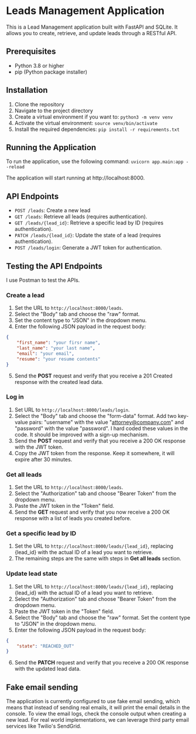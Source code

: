 # Leads Management Application

This is a Lead Management application built with FastAPI and SQLite. It allows you to create, retrieve, and update leads through a RESTful API.

## Prerequisites

- Python 3.8 or higher
- pip (Python package installer)

## Installation

1. Clone the repository
2. Navigate to the project directory
3. Create a virtual environment if you want to: `python3 -m venv venv`
4. Activate the virtual environment: `source venv/bin/activate`
5. Install the required dependencies: `pip install -r requirements.txt`

## Running the Application
To run the application, use the following command:
`uvicorn app.main:app --reload`

The application will start running at http://localhost:8000.

## API Endpoints
- `POST /leads`: Create a new lead
- `GET /leads`: Retrieve all leads (requires authentication).
- `GET /leads/{lead_id}`: Retrieve a specific lead by ID (requires authentication).
- `PATCH /leads/{lead_id}`: Update the state of a lead (requires authentication).
- `POST /leads/login`: Generate a JWT token for authentication.

## Testing the API Endpoints
I use Postman to test the APIs.

### Create a lead
1. Set the URL to `http://localhost:8000/leads`.
2. Select the "Body" tab and choose the "raw" format.
3. Set the content type to "JSON" in the dropdown menu.
4. Enter the following JSON payload in the request body:
``` json
{
    "first_name": "your firsr name",
    "last_name": "your last name",
    "email": "your email",
    "resume": "your resume contents"
}
```
5. Send the **POST** request and verify that you receive a 201 Created response with the created lead data.

### Log in
1. Set URL to `http://localhost:8000/leads/login`.
2. Select the "Body" tab and choose the "form-data" format. Add two key-value pairs: "username" with the value "attorney@company.com" and "password" with the value "password".
I hard coded these values in the code. It should be improved with a sign-up mechanism.
3. Send the **POST** request and verify that you receive a 200 OK response with the JWT token.
4. Copy the JWT token from the response. Keep it somewhere, it will expire after 30 minutes.

### Get all leads
1. Set the URL to `http://localhost:8000/leads`.
2. Select the "Authorization" tab and choose "Bearer Token" from the dropdown menu.
3. Paste the JWT token in the "Token" field.
4. Send the **GET** request and verify that you now receive a 200 OK response with a list of leads you created before.

### Get a specific lead by ID
1. Set the URL to `http://localhost:8000/leads/{lead_id}`, replacing {lead_id} with the actual ID of a lead you want to retrieve.
2. The remaining steps are the same with steps in **Get all leads** section.

### Update lead state
1. Set the URL to `http://localhost:8000/leads/{lead_id}`, replacing {lead_id} with the actual ID of a lead you want to retrieve.
2. Select the "Authorization" tab and choose "Bearer Token" from the dropdown menu.
3. Paste the JWT token in the "Token" field.
4. Select the "Body" tab and choose the "raw" format. Set the content type to "JSON" in the dropdown menu.
5. Enter the following JSON payload in the request body:
``` json
{
    "state": "REACHED_OUT"
}
```
6. Send the **PATCH** request and verify that you receive a 200 OK response with the updated lead data.

## Fake email sending
The application is currently configured to use fake email sending, which means that instead of sending real emails, it will print the email details in the console.
To view the email logs, check the console output when creating a new lead. For real world implementations, we can leverage third party email services like Twilio's SendGrid.
